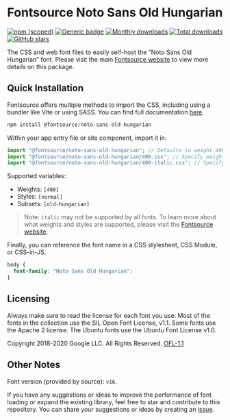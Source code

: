 # Fontsource Noto Sans Old Hungarian

[![npm (scoped)](https://img.shields.io/npm/v/@fontsource/noto-sans-old-hungarian?color=brightgreen)](https://www.npmjs.com/package/@fontsource/noto-sans-old-hungarian) [![Generic badge](https://img.shields.io/badge/fontsource-passing-brightgreen)](https://github.com/fontsource/fontsource) [![Monthly downloads](https://badgen.net/npm/dm/@fontsource/noto-sans-old-hungarian)](https://github.com/fontsource/fontsource) [![Total downloads](https://badgen.net/npm/dt/@fontsource/noto-sans-old-hungarian)](https://github.com/fontsource/fontsource) [![GitHub stars](https://img.shields.io/github/stars/fontsource/fontsource.svg?style=social&label=Star)](https://github.com/fontsource/fontsource/stargazers)

The CSS and web font files to easily self-host the “Noto Sans Old Hungarian” font. Please visit the main [Fontsource website](https://fontsource.org/fonts/noto-sans-old-hungarian) to view more details on this package.

## Quick Installation

Fontsource offers multiple methods to import the CSS, including using a bundler like Vite or using SASS. You can find full documentation [here](https://fontsource.org/docs/getting-started/introduction).

```javascript
npm install @fontsource/noto-sans-old-hungarian
```

Within your app entry file or site component, import it in.

```javascript
import "@fontsource/noto-sans-old-hungarian"; // Defaults to weight 400
import "@fontsource/noto-sans-old-hungarian/400.css"; // Specify weight
import "@fontsource/noto-sans-old-hungarian/400-italic.css"; // Specify weight and style
```

Supported variables:
- Weights: `[400]`
- Styles: `[normal]`
- Subsets: `[old-hungarian]`

> Note: `italic` may not be supported by all fonts. To learn more about what weights and styles are supported, please visit the [Fontsource website](https://fontsource.org/fonts/noto-sans-old-hungarian).

Finally, you can reference the font name in a CSS stylesheet, CSS Module, or CSS-in-JS.

```css
body {
  font-family: "Noto Sans Old Hungarian";
}
```

## Licensing
Always make sure to read the license for each font you use. Most of the fonts in the collection use the SIL Open Font License, v1.1. Some fonts use the Apache 2 license. The Ubuntu fonts use the Ubuntu Font License v1.0.

Copyright 2018-2020 Google LLC. All Rights Reserved.
[OFL-1.1](http://scripts.sil.org/OFL)

## Other Notes
Font version (provided by source): `v16`.

If you have any suggestions or ideas to improve the performance of font loading or expand the existing library, feel free to star and contribute to this repository. You can share your suggestions or ideas by creating an [issue](https://github.com/fontsource/fontsource/issues).